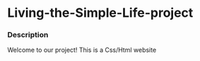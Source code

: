 <h1>Living-the-Simple-Life-project</h1>
<h3>Description</h3>
<p>
Welcome to our project! This is a Css/Html website 
</p>
